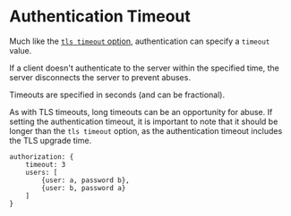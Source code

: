 # Authentication Timeout

Much like the [`tls timeout` option](../tls.md#tls-timeout), authentication can specify a `timeout` value.

If a client doesn't authenticate to the server within the specified time, the server disconnects the server to prevent abuses.

Timeouts are specified in seconds \(and can be fractional\).

As with TLS timeouts, long timeouts can be an opportunity for abuse. If setting the authentication timeout, it is important to note that it should be longer than the `tls timeout` option, as the authentication timeout includes the TLS upgrade time.

```text
authorization: {
    timeout: 3
    users: [
        {user: a, password b},
        {user: b, password a}
    ]
}
```

